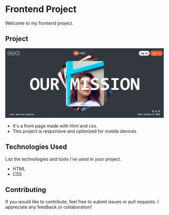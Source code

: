 # Frontend Project

Welcome to my frontend project.

## Project

![Project Screenshot](./assets/project.png)

- It's a front page made with html and css.
- This project is responsive and optimized for mobile devices.

## Technologies Used

List the technologies and tools i've used in your project.

- HTML
- CSS

## Contributing

If you would like to contribute, feel free to submit issues or pull requests. I appreciate any feedback or collaboration!